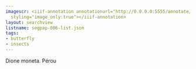 ```yaml
---
imagescr: <iiif-annotation annotationurl="http://0.0.0.0:5555/annotate/annotations/segpap-006-2.json"
  styling="image_only:true"></iiif-annotation>
layout: searchview
listname: segpap-006-list.json
tags:
- butterfly
- insects
---
```

Dione moneta. Pérou
